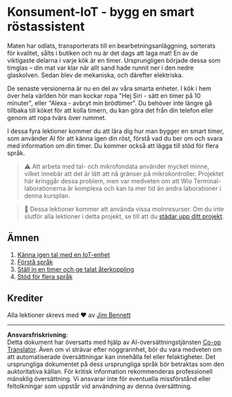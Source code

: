 <!--
CO_OP_TRANSLATOR_METADATA:
{
  "original_hash": "5de7dc1e2ddc402d415473bb795568d4",
  "translation_date": "2025-08-27T20:47:47+00:00",
  "source_file": "6-consumer/README.md",
  "language_code": "sv"
}
-->
# Konsument-IoT - bygg en smart röstassistent

Maten har odlats, transporterats till en bearbetningsanläggning, sorterats för kvalitet, sålts i butiken och nu är det dags att laga mat! En av de viktigaste delarna i varje kök är en timer. Ursprungligen började dessa som timglas – din mat var klar när allt sand hade runnit ner i den nedre glaskolven. Sedan blev de mekaniska, och därefter elektriska.

De senaste versionerna är nu en del av våra smarta enheter. I kök i hem över hela världen hör man kockar ropa "Hej Siri - sätt en timer på 10 minuter", eller "Alexa - avbryt min brödtimer". Du behöver inte längre gå tillbaka till köket för att kolla timern, du kan göra det från din telefon eller genom att ropa tvärs över rummet.

I dessa fyra lektioner kommer du att lära dig hur man bygger en smart timer, som använder AI för att känna igen din röst, förstå vad du ber om och svara med information om din timer. Du kommer också att lägga till stöd för flera språk.

> ⚠️ Att arbeta med tal- och mikrofondata använder mycket minne, vilket innebär att det är lätt att nå gränser på mikrokontroller. Projektet här kringgår dessa problem, men var medveten om att Wio Terminal-laborationerna är komplexa och kan ta mer tid än andra laborationer i denna kursplan.

> 💁 Dessa lektioner kommer att använda vissa molnresurser. Om du inte slutför alla lektioner i detta projekt, se till att du [städar upp ditt projekt](../clean-up.md).

## Ämnen

1. [Känna igen tal med en IoT-enhet](./lessons/1-speech-recognition/README.md)
1. [Förstå språk](./lessons/2-language-understanding/README.md)
1. [Ställ in en timer och ge talat återkoppling](./lessons/3-spoken-feedback/README.md)
1. [Stöd för flera språk](./lessons/4-multiple-language-support/README.md)

## Krediter

Alla lektioner skrevs med ♥️ av [Jim Bennett](https://GitHub.com/JimBobBennett)

---

**Ansvarsfriskrivning**:  
Detta dokument har översatts med hjälp av AI-översättningstjänsten [Co-op Translator](https://github.com/Azure/co-op-translator). Även om vi strävar efter noggrannhet, bör du vara medveten om att automatiserade översättningar kan innehålla fel eller felaktigheter. Det ursprungliga dokumentet på dess ursprungliga språk bör betraktas som den auktoritativa källan. För kritisk information rekommenderas professionell mänsklig översättning. Vi ansvarar inte för eventuella missförstånd eller feltolkningar som uppstår vid användning av denna översättning.